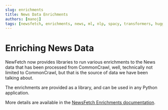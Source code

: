 ```yaml
---
slug: enrichments
title: News Data Enrichments
authors: [manoj]
tags: [newsfetch, enrichments, news, ml, nlp, spacy, transformers, huggingface, ner, summarization, topic detection, question-answering]
---
```


# Enriching News Data

NewFetch now provides libraries to run various enrichments to the News data that has been processed from CommonCrawl,
well, technically not limited to CommonCrawl, but that is the source of data we have been talking about.

The enrichments are provided as a library, and can be used in any Python application. 

More details are available in the [NewsFetch Enrichments documentation](https://newsfetch.tech/docs/features/enriched-news).